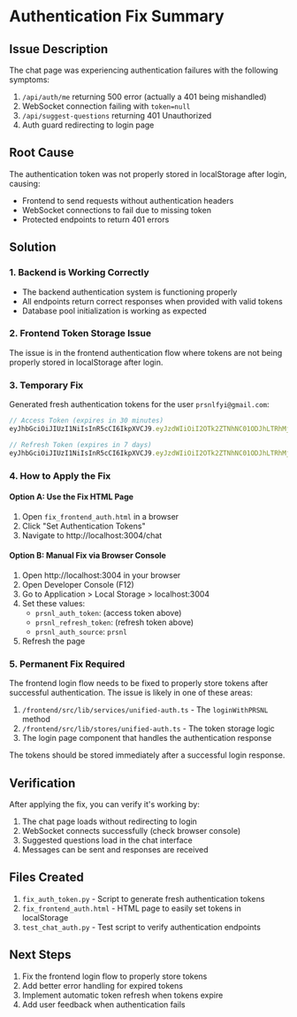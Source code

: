 # Authentication Fix Summary

## Issue Description

The chat page was experiencing authentication failures with the following symptoms:
1. `/api/auth/me` returning 500 error (actually a 401 being mishandled)
2. WebSocket connection failing with `token=null`
3. `/api/suggest-questions` returning 401 Unauthorized
4. Auth guard redirecting to login page

## Root Cause

The authentication token was not properly stored in localStorage after login, causing:
- Frontend to send requests without authentication headers
- WebSocket connections to fail due to missing token
- Protected endpoints to return 401 errors

## Solution

### 1. Backend is Working Correctly
- The backend authentication system is functioning properly
- All endpoints return correct responses when provided with valid tokens
- Database pool initialization is working as expected

### 2. Frontend Token Storage Issue
The issue is in the frontend authentication flow where tokens are not being properly stored in localStorage after login.

### 3. Temporary Fix
Generated fresh authentication tokens for the user `prsnlfyi@gmail.com`:

```javascript
// Access Token (expires in 30 minutes)
eyJhbGciOiJIUzI1NiIsInR5cCI6IkpXVCJ9.eyJzdWIiOiI2OTk2ZTNhNC01ODJhLTRhMjAtYmUyNS0wOTA3NGE0MWFkMmMiLCJleHAiOjE3NTI4NzQxMTksInR5cGUiOiJhY2Nlc3MiLCJqdGkiOiI4NjA1OGQzYi1lMzc1LTdlYzYtNGVlNC1mNzk5NjJkZDkxYjAifQ.EuD05wJSXK9PTAIHN6G0cjqAy0cVZELOMD5_6R3iYU0

// Refresh Token (expires in 7 days)
eyJhbGciOiJIUzI1NiIsInR5cCI6IkpXVCJ9.eyJzdWIiOiI2OTk2ZTNhNC01ODJhLTRhMjAtYmUyNS0wOTA3NGE0MWFkMmMiLCJleHAiOjE3NTM0NzcxMTksInR5cGUiOiJyZWZyZXNoIiwianRpIjoiMjQ0Y2UxNGYtOTk1YS00NzYxLTFhMzYtMjQ3MDFhODg4ZTg1In0._MN_0WZ5sMncpRWC1OqWOWsFNvWefRVYQCbHXAkp5w0
```

### 4. How to Apply the Fix

#### Option A: Use the Fix HTML Page
1. Open `fix_frontend_auth.html` in a browser
2. Click "Set Authentication Tokens"
3. Navigate to http://localhost:3004/chat

#### Option B: Manual Fix via Browser Console
1. Open http://localhost:3004 in your browser
2. Open Developer Console (F12)
3. Go to Application > Local Storage > localhost:3004
4. Set these values:
   - `prsnl_auth_token`: (access token above)
   - `prsnl_refresh_token`: (refresh token above)
   - `prsnl_auth_source`: `prsnl`
5. Refresh the page

### 5. Permanent Fix Required

The frontend login flow needs to be fixed to properly store tokens after successful authentication. The issue is likely in one of these areas:

1. `/frontend/src/lib/services/unified-auth.ts` - The `loginWithPRSNL` method
2. `/frontend/src/lib/stores/unified-auth.ts` - The token storage logic
3. The login page component that handles the authentication response

The tokens should be stored immediately after a successful login response.

## Verification

After applying the fix, you can verify it's working by:
1. The chat page loads without redirecting to login
2. WebSocket connects successfully (check browser console)
3. Suggested questions load in the chat interface
4. Messages can be sent and responses are received

## Files Created

1. `fix_auth_token.py` - Script to generate fresh authentication tokens
2. `fix_frontend_auth.html` - HTML page to easily set tokens in localStorage
3. `test_chat_auth.py` - Test script to verify authentication endpoints

## Next Steps

1. Fix the frontend login flow to properly store tokens
2. Add better error handling for expired tokens
3. Implement automatic token refresh when tokens expire
4. Add user feedback when authentication fails